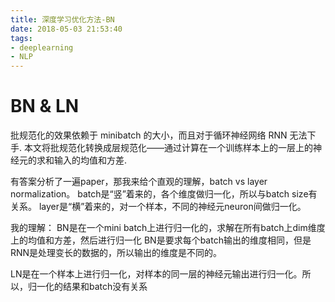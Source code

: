 ```yaml
---
title: 深度学习优化方法-BN
date: 2018-05-03 21:53:40
tags:
- deeplearning
- NLP
---
```

# BN & LN 
批规范化的效果依赖于 minibatch 的大小，而且对于循环神经网络 RNN 无法下手. 本文将批规范化转换成层规范化——通过计算在一个训练样本上的一层上的神经元的求和输入的均值和方差.
<!-- more -->
有答案分析了一遍paper，那我来给个直观的理解，batch vs layer normalization。
batch是“竖”着来的，各个维度做归一化，所以与batch size有关系。
layer是“横”着来的，对一个样本，不同的神经元neuron间做归一化。



我的理解：
BN是在一个mini batch上进行归一化的，求解在所有batch上dim维度上的均值和方差，然后进行归一化
BN是要求每个batch输出的维度相同，但是RNN是处理变长的数据的，所以输出的维度是不同的。

LN是在一个样本上进行归一化，对样本的同一层的神经元输出进行归一化。所以，归一化的结果和batch没有关系